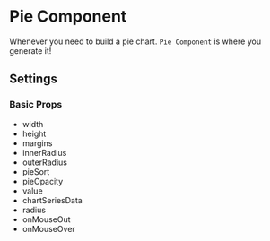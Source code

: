 # Pie Component

Whenever you need to build a pie chart. `Pie Component` is where you generate it!

## Settings

### Basic Props

- width
- height
- margins
- innerRadius
- outerRadius
- pieSort
- pieOpacity
- value
- chartSeriesData
- radius
- onMouseOut
- onMouseOver
